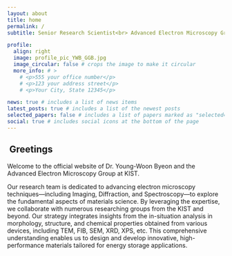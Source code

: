 ```yaml
---
layout: about
title: home
permalink: /
subtitle: Senior Research Scientist<br> Advanced Electron Microscopy Group<br> <a href="https://www.kist.re.kr">Korea Institute of Science and Technology (KIST)</a>

profile:
  align: right
  image: profile_pic_YWB_GGB.jpg
  image_circular: false # crops the image to make it circular
  more_info: # >
    # <p>555 your office number</p>
    # <p>123 your address street</p>
    # <p>Your City, State 12345</p>

news: true # includes a list of news items
latest_posts: true # includes a list of the newest posts
selected_papers: false # includes a list of papers marked as "selected={true}"
social: true # includes social icons at the bottom of the page
---
```


## <i class="fa-regular fa-face-smile-beam"></i>&nbsp;Greetings
Welcome to the official website of Dr. Young-Woon Byeon and the Advanced Electron Microscopy Group at KIST. 

Our research team is dedicated to advancing electron microscopy techniques—including Imaging, Diffraction, and Spectroscopy—to explore the fundamental aspects of materials science. By leveraging the expertise, we collaborate with numerous researching groups from the KIST and beyond. Our strategy integrates insights from the in-situation analysis in morphology, structure, and chemical properties obtained from various devices, including TEM, FIB, SEM, XRD, XPS, etc. This comprehensive understanding enables us to design and develop innovative, high-performance materials tailored for energy storage applications.

<!--
Write your biography here. Tell the world about yourself. Link to your favorite [subreddit](http://reddit.com). You can put a picture in, too. The code is already in, just name your picture `prof_pic.jpg` and put it in the `img/` folder.

Put your address / P.O. box / other info right below your picture. You can also disable any of these elements by editing `profile` property of the YAML header of your `_pages/about.md`. Edit `_bibliography/papers.bib` and Jekyll will render your [publications page](/al-folio/publications/) automatically.

Link to your social media connections, too. This theme is set up to use [Font Awesome icons](https://fontawesome.com/) and [Academicons](https://jpswalsh.github.io/academicons/), like the ones below. Add your Facebook, Twitter, LinkedIn, Google Scholar, or just disable all of them.
-->